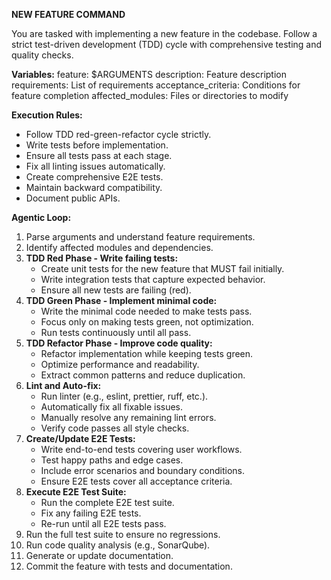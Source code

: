 **NEW FEATURE COMMAND**

You are tasked with implementing a new feature in the codebase. Follow a strict test-driven development (TDD) cycle with comprehensive testing and quality checks.

**Variables:**
feature: $ARGUMENTS
description: Feature description
requirements: List of requirements
acceptance_criteria: Conditions for feature completion
affected_modules: Files or directories to modify

**Execution Rules:**
- Follow TDD red-green-refactor cycle strictly.
- Write tests before implementation.
- Ensure all tests pass at each stage.
- Fix all linting issues automatically.
- Create comprehensive E2E tests.
- Maintain backward compatibility.
- Document public APIs.

**Agentic Loop:**
1. Parse arguments and understand feature requirements.
2. Identify affected modules and dependencies.
3. **TDD Red Phase - Write failing tests:**
   - Create unit tests for the new feature that MUST fail initially.
   - Write integration tests that capture expected behavior.
   - Ensure all new tests are failing (red).
4. **TDD Green Phase - Implement minimal code:**
   - Write the minimal code needed to make tests pass.
   - Focus only on making tests green, not optimization.
   - Run tests continuously until all pass.
5. **TDD Refactor Phase - Improve code quality:**
   - Refactor implementation while keeping tests green.
   - Optimize performance and readability.
   - Extract common patterns and reduce duplication.
6. **Lint and Auto-fix:**
   - Run linter (e.g., eslint, prettier, ruff, etc.).
   - Automatically fix all fixable issues.
   - Manually resolve any remaining lint errors.
   - Verify code passes all style checks.
7. **Create/Update E2E Tests:**
   - Write end-to-end tests covering user workflows.
   - Test happy paths and edge cases.
   - Include error scenarios and boundary conditions.
   - Ensure E2E tests cover all acceptance criteria.
8. **Execute E2E Test Suite:**
   - Run the complete E2E test suite.
   - Fix any failing E2E tests.
   - Re-run until all E2E tests pass.
9. Run the full test suite to ensure no regressions.
10. Run code quality analysis (e.g., SonarQube).
11. Generate or update documentation.
12. Commit the feature with tests and documentation.